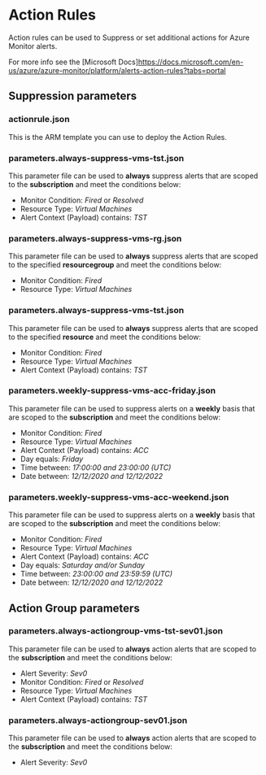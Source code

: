# Action Rules

Action rules can be used to Suppress or set additional actions for Azure Monitor alerts.

For more info see the [Microsoft Docs]<https://docs.microsoft.com/en-us/azure/azure-monitor/platform/alerts-action-rules?tabs=portal>

## Suppression parameters

### actionrule.json

This is the ARM template you can use to deploy the Action Rules.

### parameters.always-suppress-vms-tst.json

This parameter file can be used to **always** suppress alerts that are scoped to the **subscription** and meet the conditions below:

- Monitor Condition: _Fired_ or _Resolved_
- Resource Type: _Virtual Machines_
- Alert Context (Payload) contains: _TST_

### parameters.always-suppress-vms-rg.json

This parameter file can be used to **always** suppress alerts that are scoped to the specified **resourcegroup** and meet the conditions below:

- Monitor Condition: _Fired_
- Resource Type: _Virtual Machines_

### parameters.always-suppress-vms-tst.json

This parameter file can be used to **always** suppress alerts that are scoped to the specified **resource** and meet the conditions below:

- Monitor Condition: _Fired_
- Resource Type: _Virtual Machines_
- Alert Context (Payload) contains: _TST_

### parameters.weekly-suppress-vms-acc-friday.json

This parameter file can be used to suppress alerts on a **weekly** basis that are scoped to the **subscription** and meet the conditions below:

- Monitor Condition: _Fired_
- Resource Type: _Virtual Machines_
- Alert Context (Payload) contains: _ACC_
- Day equals: _Friday_
- Time between: _17:00:00 and 23:00:00 (UTC)_
- Date between: _12/12/2020 and 12/12/2022_

### parameters.weekly-suppress-vms-acc-weekend.json

This parameter file can be used to suppress alerts on a **weekly** basis that are scoped to the **subscription** and meet the conditions below:

- Monitor Condition: _Fired_
- Resource Type: _Virtual Machines_
- Alert Context (Payload) contains: _ACC_
- Day equals: _Saturday and/or Sunday_
- Time between: _23:00:00 and 23:59:59 (UTC)_
- Date between: _12/12/2020 and 12/12/2022_

## Action Group parameters

### parameters.always-actiongroup-vms-tst-sev01.json

This parameter file can be used to **always** action alerts that are scoped to the **subscription** and meet the conditions below:

- Alert Severity: _Sev0_
- Monitor Condition: _Fired_ or _Resolved_
- Resource Type: _Virtual Machines_
- Alert Context (Payload) contains: _TST_

### parameters.always-actiongroup-sev01.json

This parameter file can be used to **always** action alerts that are scoped to the **subscription** and meet the conditions below:

- Alert Severity: _Sev0_